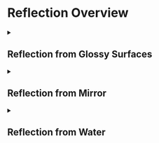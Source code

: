 # Reflection Overview

<details>
<summary><h2>Reflection from Glossy Surfaces</h2></summary>


<h3>🔵 Label Name:</h3>
<code>reflection_from_glossy_surface</code>


<h3>📖 Definition:</h3>
Does the video feature a noticeable specular reflection from light bouncing off a smooth, glossy surface but does not clearly mirror the scene in detail?

<details>
<summary><h4> Question (Definition)</h4></summary>

</details>

<details>
<summary><h4> Alternative Question</h4></summary>

- Are bright reflections on glossy surfaces a key visual element in the scene?

- Does the shot prominently feature light bouncing off polished materials?

- Are mirror-like reflections on glass, metal, or ceramics visually striking?

- Does the scene rely on glossy surface reflections for lighting or mood?

- Is the interaction between light and glossy surfaces emphasized?

- Do polished surfaces create strong specular highlights in the shot?

- Does the video use reflections from glossy materials to enhance composition?

- Are reflections from smooth, reflective textures a dominant feature?

</details>

<details>
<summary><h4> Prompt (Definition)</h4></summary>

- The video features a noticeable specular reflection from light bouncing off a smooth, glossy surface but does not clearly mirror the scene in detail.

</details>

<details>
<summary><h4> Alternative Prompt</h4></summary>

- A video where glossy surface reflections play a major visual role.

- A scene where polished materials create striking light reflections.

- A shot using glossy reflections to enhance depth and realism.

- A sequence where high-gloss surfaces contribute to the lighting effect.

- A video where reflections from smooth surfaces define the composition.

- A shot featuring specular highlights on reflective objects.

- A video emphasizing mirror-like reflections on sleek materials.

- A scene where glossy reflections create an eye-catching visual effect.

</details>

<h4>🟢 Positive:</h4>
<code>self.lighting_setup.reflection_from_glossy_surface is True</code>

<h4>🔴 Negative:</h4>
<code>self.lighting_setup.reflection_from_glossy_surface is False</code>

</details>

<details>
<summary><h2>Reflection from Mirror</h2></summary>


<h3>🔵 Label Name:</h3>
<code>reflection_from_mirror</code>


<h3>📖 Definition:</h3>
Does the video show reflections from light bouncing off a mirror, clearly mirroring the scenery in detail?

<details>
<summary><h4> Question (Definition)</h4></summary>

</details>

<details>
<summary><h4> Alternative Question</h4></summary>

- Are mirror reflections a key visual component in the scene?

- Does the shot prominently feature reflections in mirrors or reflective glass?

- Are reflections of people or objects in mirrors visually emphasized?

- Does the scene use mirrors as a significant compositional element?

- Are reflections in mirrors used creatively for framing or storytelling?

- Does the video rely on mirror reflections to enhance visual depth?

- Are mirror reflections intentionally stylized or strongly highlighted?

- Does the shot emphasize reflections from large mirrored surfaces?

</details>

<details>
<summary><h4> Prompt (Definition)</h4></summary>

- The video shows reflections from light bouncing off a mirror, clearly mirroring the scenery in detail.

</details>

<details>
<summary><h4> Alternative Prompt</h4></summary>

- A video where mirror reflections create a strong visual effect.

- A scene where mirrors play an integral role in the composition.

- A shot where mirror reflections enhance depth and framing.

- A sequence where reflections in glass or mirrors shape the visual aesthetic.

- A video where mirrored surfaces define the lighting and perspective.

- A shot emphasizing reflections in large mirrors or reflective panels.

- A scene where reflections in mirrors add a cinematic storytelling element.

- A composition relying on mirror reflections for visual impact.

</details>

<h4>🟢 Positive:</h4>
<code>self.lighting_setup.reflection_from_mirror is True</code>

<h4>🔴 Negative:</h4>
<code>self.lighting_setup.reflection_from_mirror is False</code>

</details>

<details>
<summary><h2>Reflection from Water</h2></summary>


<h3>🔵 Label Name:</h3>
<code>reflection_from_water</code>


<h3>📖 Definition:</h3>
Does the video show noticeable shimmering effects or bright highlights from light reflecting off water?

<details>
<summary><h4> Question (Definition)</h4></summary>

</details>

<details>
<summary><h4> Alternative Question</h4></summary>

- Does the scene prominently use water reflections as a visual effect?

- Are shimmering or mirror-like reflections on water a significant part of the composition?

- Does the shot showcase a clear water reflection that enhances the scene?

- Are reflections on lakes, rivers, pools, or other water bodies visually distinct?

- Does the water's surface play an active role in reflecting light or objects?

- Is the interaction of light with the water surface visually emphasized?

- Does the video use water reflections as a key lighting or compositional element?

- Are reflections from water intentionally stylized or visually striking?

</details>

<details>
<summary><h4> Prompt (Definition)</h4></summary>

- The video shows noticeable shimmering effects or bright highlights from light reflecting off water.

</details>

<details>
<summary><h4> Alternative Prompt</h4></summary>

- A video where reflections on water create a strong visual effect.

- A scene where shimmering water reflections enhance the atmosphere.

- A shot where water acts as a reflective medium with striking visual impact.

- A composition featuring strong or dynamic light reflections on water.

- A sequence where water reflections play a major role in the lighting setup.

- A video where reflections from water surfaces create a distinctive mood.

- A shot using light bouncing off water to emphasize depth and movement.

- A scene where reflective water surfaces add cinematic appeal.

</details>

<h4>🟢 Positive:</h4>
<code>self.lighting_setup.reflection_from_water is True</code>

<h4>🔴 Negative:</h4>
<code>self.lighting_setup.reflection_from_water is False</code>

</details>
